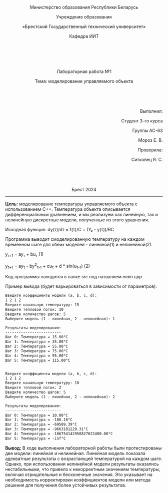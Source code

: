 ﻿<p align="center">Министерство образования Республики Беларусь</p>
<p align="center">Учреждение образования</p>
<p align="center">«Брестский Государственный технический университет»</p>       
<p align="center">Кафедра ИИТ</p>
<br><br><br><br>
<p align="center">Лабораторная работа №1</p>
<p align="center">Тема: моделирование управляемого объекта</p>
<br><br><br>
<p align="right">Выполнил:</p>
<p align="right">Студент 3-го курса</p>
<p align="right">Группы АС-63</p>
<p align="right">Мороз Е. В.</p>
<p align="right">Проверила:</p>
<p align="right">Ситковец Я. С.</p>
<br><br><br>
<p align="center">Брест 2024</p>

---


**Цель:** моделирование температуры управляемого объекта с использованием C++. Температура объекта описывается дифференциальным уравнением, и мы реализуем как линейную, так и нелинейную дискретные модели, полученные из этого уравнения.

Исходная функция:
dy(τ)/dτ = f(τ)/C + (Y₀ - y(τ))/RC


Программа выводит смоделированную температуру на каждом временном шаге для обеих моделей - линейной(1) и нелинейной(2). 

y<sub>τ+1</sub> = ay<sub>τ</sub> + bu<sub>τ</sub> (1)

y<sub>τ+1</sub> = ay<sub>τ</sub> - by<sup>2</sup><sub>τ-1</sub> + cu<sub>τ</sub> + d * sin(u<sub>τ-1</sub>) (2)

Код программы находится в папке *src* под названием *main.cpp*

Пример вывода (будет варьироваться в зависимости от параметров):
```markdown
Введите коэффициенты модели (a, b, c, d):
1 2 1 2
Введите начальную температуру: 15
Введите тепловой поток: 10
Введите количество шагов: 5
Выберите модель (1 - линейная, 2 - нелинейная): 1

Результаты моделирования:
-------------------------
Шаг 0: Температура = 15.00°C
Шаг 1: Температура = 35.00°C
Шаг 2: Температура = 55.00°C
Шаг 3: Температура = 75.00°C
Шаг 4: Температура = 95.00°C
Шаг 5: Температура = 115.00°C


Введите коэффициенты модели (a, b, c, d):
1 2 1 2
Введите начальную температуру: 10
Введите тепловой поток: 2
Введите количество шагов: 5
Выберите модель (1 - линейная, 2 - нелинейная): 2

Результаты моделирования:
-------------------------
Шаг 0: Температура = 10.00°C
Шаг 1: Температура = -186.18°C
Шаг 2: Температура = -69509.39°C
Шаг 3: Температура = -9663181229.31°C
Шаг 4: Температура = -186754142950827622400.00°C
Шаг 5: Температура = -inf°C
```

**Вывод:** В ходе выполнения лабораторной работы были протестированы две модели: линейная и нелинейная. Линейная модель показала адекватные результаты с возрастающей температурой на каждом шаге. Однако, при использовании нелинейной модели результаты оказались нестабильными, что привело к некорректным значениям температуры, включая отрицательные и бесконечные значения. Это указывает на необходимость корректировки коэффициентов модели или метода решения для получения более устойчивых результатов.